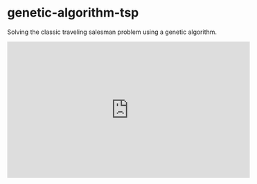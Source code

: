 # genetic-algorithm-tsp
Solving the classic traveling salesman problem using a genetic algorithm.
<iframe width="560" height="315" src="https://www.youtube.com/embed/iXazER1NAOU" frameborder="0" allow="accelerometer; autoplay; clipboard-write; encrypted-media; gyroscope; picture-in-picture" allowfullscreen></iframe>
